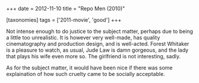 +++
date = 2012-11-10
title = "Repo Men (2010)"

[taxonomies]
tags = ['2011-movie', 'good']
+++

Not intense enough to do justice to the subject matter, perhaps due to
being a little too unrealistic. It is however very well-made, has
quality cinematography and production design, and is well-acted. Forest
Whitaker is a pleasure to watch, as usual, Jude Law is damn gorgeous,
and the lady that plays his wife even more so. The girlfriend is not
interesting, sadly.

As for the subject matter, it would have been nice if there was some
explaination of how such cruelty came to be socially acceptable.
